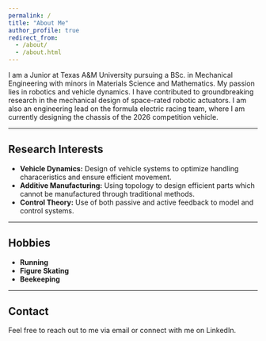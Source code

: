 ```yaml
---
permalink: /
title: "About Me"
author_profile: true
redirect_from: 
  - /about/
  - /about.html
---
```


I am a Junior at Texas A&M University pursuing a BSc. in Mechanical Engineering with minors in Materials Science and Mathematics. My passion lies in robotics and vehicle dynamics. I have contributed to groundbreaking research in the mechanical design of space-rated robotic actuators. I am also an engineering lead on the formula electric racing team, where I am currently designing the chassis of the 2026 competition vehicle.

---
## Research Interests
* **Vehicle Dynamics:** Design of vehicle systems to optimize handling characeristics and ensure efficient movement.
* **Additive Manufacturing:** Using topology to design efficient parts which cannot be manufactured through traditional methods.
* **Control Theory:** Use of both passive and active feedback to model and control systems.

---
## Hobbies
* **Running**
* **Figure Skating**
* **Beekeeping**

---
## Contact

Feel free to reach out to me via email or connect with me on LinkedIn.
